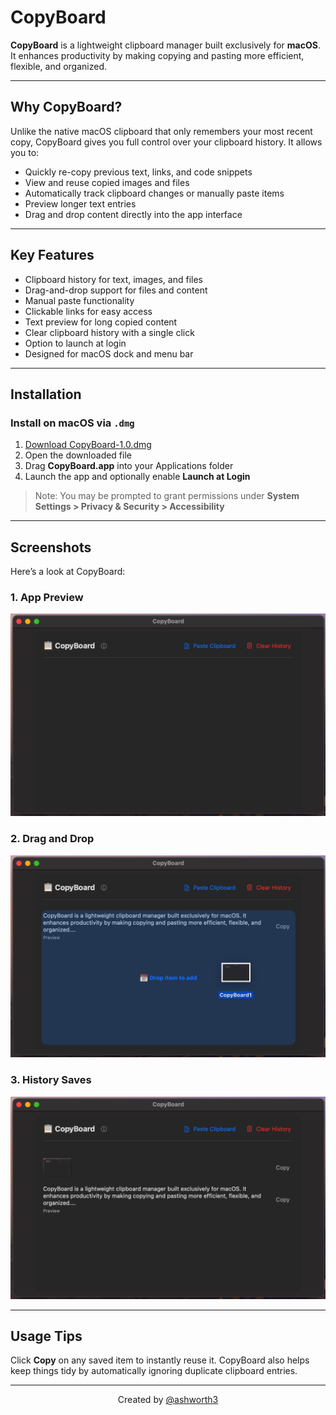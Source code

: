 # CopyBoard

**CopyBoard** is a lightweight clipboard manager built exclusively for **macOS**. It enhances productivity by making copying and pasting more efficient, flexible, and organized.

---

## Why CopyBoard?

Unlike the native macOS clipboard that only remembers your most recent copy, CopyBoard gives you full control over your clipboard history. It allows you to:

- Quickly re-copy previous text, links, and code snippets
- View and reuse copied images and files
- Automatically track clipboard changes or manually paste items
- Preview longer text entries
- Drag and drop content directly into the app interface

---

## Key Features

- Clipboard history for text, images, and files
- Drag-and-drop support for files and content
- Manual paste functionality
- Clickable links for easy access
- Text preview for long copied content
- Clear clipboard history with a single click
- Option to launch at login
- Designed for macOS dock and menu bar

---

## Installation

### Install on macOS via `.dmg`

1. [Download CopyBoard-1.0.dmg](https://github.com/ashworth3/CopyBoard/releases/download/CopyBoard/CopyBoard-1.0.dmg)
2. Open the downloaded file
3. Drag **CopyBoard.app** into your Applications folder
4. Launch the app and optionally enable **Launch at Login**

> Note: You may be prompted to grant permissions under **System Settings > Privacy & Security > Accessibility**

---

## Screenshots

Here’s a look at CopyBoard:

### 1. App Preview
<img src="CopyBoard1.png" alt="CopyBoard App Preview" width="600"/>

### 2. Drag and Drop
<img src="CopyBoard2.png" alt="CopyBoard Drag and Drop Feature" width="600"/>

### 3. History Saves
<img src="CopyBoard3.png" alt="CopyBoard History Saves" width="600"/>

---

## Usage Tips

Click **Copy** on any saved item to instantly reuse it. CopyBoard also helps keep things tidy by automatically ignoring duplicate clipboard entries.

---

<p align="center">
  Created by <a href="https://github.com/ashworth3">@ashworth3</a>
</p>
